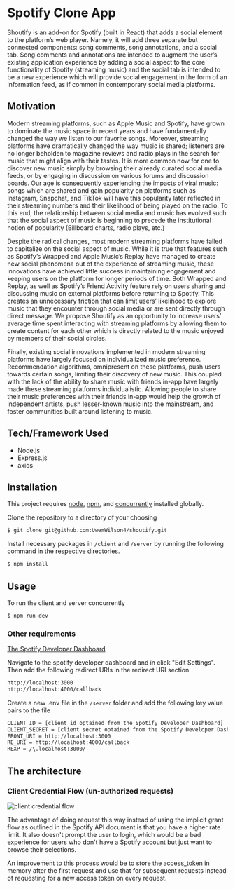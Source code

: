 # Spotify Clone App
Shoutify is an add-on for Spotify (built in React) that adds a social element to the platform’s web player. Namely, it will add three separate but connected components: song comments, song annotations, and a social tab. Song comments and annotations are intended to augment the user’s existing application experience by adding a social aspect to the core functionality of Spotify (streaming music) and the social tab is intended to be a new experience which will provide social engagement in the form of an information feed, as if common in contemporary social media platforms. 

## Motivation
Modern streaming platforms, such as Apple Music and Spotify, have grown to dominate the music space in recent years and have fundamentally changed the way we listen to our favorite songs. Moreover, streaming platforms have dramatically changed the way music is shared; listeners are no longer beholden to magazine reviews and radio plays in the search for music that might align with their tastes. It is more common now for one to discover new music simply by browsing their already curated social media feeds, or by engaging in discussion on various forums and discussion boards. Our age is consequently experiencing the impacts of viral music: songs which are shared and gain popularity on platforms such as Instagram, Snapchat, and TikTok will have this popularity later reflected in their streaming numbers and their likelihood of being played on the radio. To this end, the relationship between social media and music has evolved such that the social aspect of music is beginning to precede the institutional notion of popularity (Billboard charts, radio plays, etc.)

Despite the radical changes, most modern streaming platforms have failed to capitalize on the social aspect of music. While it is true that features such as Spotify’s Wrapped and Apple Music’s Replay have managed to create new social phenomena out of the experience of streaming music, these innovations have achieved little success in maintaining engagement and keeping users on the platform for longer periods of time. Both Wrapped and Replay, as well as Spotify’s Friend Activity feature rely on users sharing and discussing music on external platforms before returning to Spotify. This creates an unnecessary friction that can limit users’ likelihood to explore music that they encounter through social media or are sent directly through direct message. We propose Shoutify as an opportunity to increase users’ average time spent interacting with streaming platforms by allowing them to create content for each other which is directly related to the music enjoyed by members of their social circles.

Finally, existing social innovations implemented in modern streaming platforms have largely focused on individualized music preference. Recommendation algorithms, omnipresent on these platforms, push users towards certain songs, limiting their discovery of new music. This coupled with the lack of the ability to share music with friends in-app have largely made these streaming platforms individualistic. Allowing people to share their music preferences with their friends in-app would help the growth of independent artists, push lesser-known music into the mainstream, and foster communities built around listening to music.

## Tech/Framework Used
* Node.js
* Express.js
* axios

## Installation
This project requires [node](http://nodejs.org), [npm](https://npmjs.com), and [concurrently](https://www.npmjs.com/package/concurrently#installation) installed globally. 

Clone the repository to a directory of your choosing

```sh
$ git clone git@github.com:UwemWilson4/shoutify.git
```
Install necessary packages in `/client` and `/server` by running the following command in the respective directories.

```sh
$ npm install 
```

## Usage

To run the client and server concurrently

```sh
$ npm run dev
```

### **Other requirements**
[The Spotify Developer Dashboard](https://developer.spotify.com/dashboard/login)

Navigate to the spotify developer dashboard and in click "Edit Settings". Then add the following redirect URIs in the redirect URI section.

```sh
http://localhost:3000
http://localhost:4000/callback
```


Create a new .env file in the `/server` folder and add the following key value pairs to the file

```sh
CLIENT_ID = [client id optained from the Spotify Developer Dashboard]
CLIENT_SECRET = [client secret optained from the Spotify Developer Dashboard]
FRONT_URI = http://localhost:3000
RE_URI = http://localhost:4000/callback
REXP = /\.localhost:3000/
```

## The architecture
### Client Credential Flow (un-authorized requests)

![client credential flow](demo/unauthed.png)

The advantage of doing request this way instead of using the implicit grant flow as outlined in the Spotify API document is that you have a higher rate limit. It also doesn't prompt the user to login, which would be a bad experience for users who don't have a Spotify account but just want to browse their selections. 

An improvement to this process would be to store the access_token in memory after the first request and use that for subsequent requests instead of requesting for a new access token on every request.
